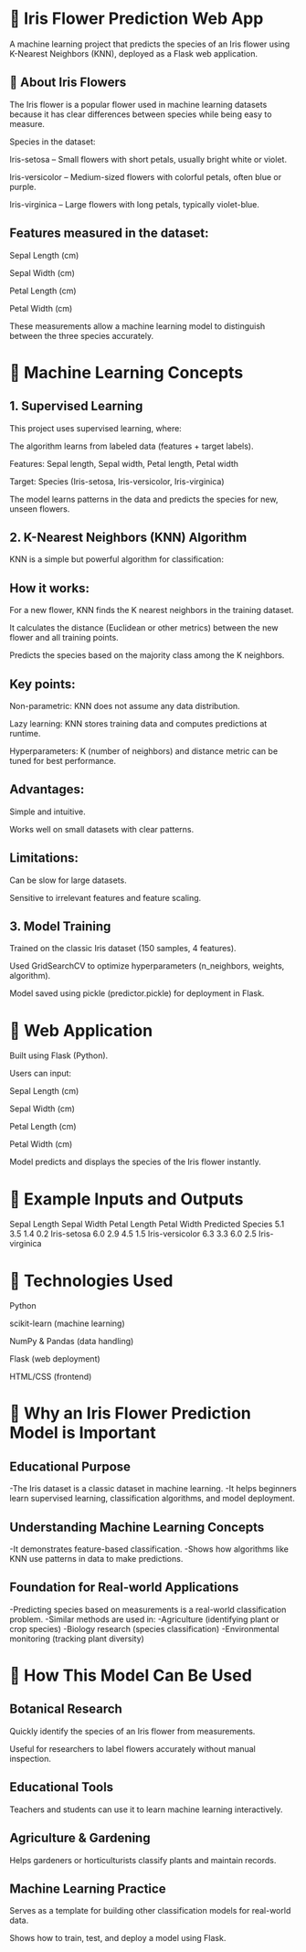 # 🌸 Iris Flower Prediction Web App

A machine learning project that predicts the species of an Iris flower using K-Nearest Neighbors (KNN), deployed as a Flask web application.

## 🔹 About Iris Flowers

The Iris flower is a popular flower used in machine learning datasets because it has clear differences between species while being easy to measure.

Species in the dataset:

Iris-setosa – Small flowers with short petals, usually bright white or violet.

Iris-versicolor – Medium-sized flowers with colorful petals, often blue or purple.

Iris-virginica – Large flowers with long petals, typically violet-blue.

## Features measured in the dataset:

Sepal Length (cm)

Sepal Width (cm)

Petal Length (cm)

Petal Width (cm)

These measurements allow a machine learning model to distinguish between the three species accurately.

# 🔹 Machine Learning Concepts
## 1. Supervised Learning

This project uses supervised learning, where:

The algorithm learns from labeled data (features + target labels).

Features: Sepal length, Sepal width, Petal length, Petal width

Target: Species (Iris-setosa, Iris-versicolor, Iris-virginica)

The model learns patterns in the data and predicts the species for new, unseen flowers.

## 2. K-Nearest Neighbors (KNN) Algorithm

KNN is a simple but powerful algorithm for classification:

## How it works:

For a new flower, KNN finds the K nearest neighbors in the training dataset.

It calculates the distance (Euclidean or other metrics) between the new flower and all training points.

Predicts the species based on the majority class among the K neighbors.

## Key points:

Non-parametric: KNN does not assume any data distribution.

Lazy learning: KNN stores training data and computes predictions at runtime.

Hyperparameters: K (number of neighbors) and distance metric can be tuned for best performance.

## Advantages:

Simple and intuitive.

Works well on small datasets with clear patterns.

## Limitations:

Can be slow for large datasets.

Sensitive to irrelevant features and feature scaling.

## 3. Model Training

Trained on the classic Iris dataset (150 samples, 4 features).

Used GridSearchCV to optimize hyperparameters (n_neighbors, weights, algorithm).

Model saved using pickle (predictor.pickle) for deployment in Flask.

# 🔹 Web Application

Built using Flask (Python).

Users can input:

Sepal Length (cm)

Sepal Width (cm)

Petal Length (cm)

Petal Width (cm)

Model predicts and displays the species of the Iris flower instantly.

# 🔹 Example Inputs and Outputs
Sepal Length	Sepal Width	Petal Length	Petal Width	Predicted Species
5.1	3.5	1.4	0.2	Iris-setosa
6.0	2.9	4.5	1.5	Iris-versicolor
6.3	3.3	6.0	2.5	Iris-virginica
# 🔹 Technologies Used

Python

scikit-learn (machine learning)

NumPy & Pandas (data handling)

Flask (web deployment)

HTML/CSS (frontend) 



# 🔹 Why an Iris Flower Prediction Model is Important

## Educational Purpose

-The Iris dataset is a classic dataset in machine learning.
-It helps beginners learn supervised learning, classification algorithms, and model deployment.

## Understanding Machine Learning Concepts

-It demonstrates feature-based classification.
-Shows how algorithms like KNN use patterns in data to make predictions.

## Foundation for Real-world Applications

-Predicting species based on measurements is a real-world classification problem.
-Similar methods are used in:
    -Agriculture (identifying plant or crop species)
    -Biology research (species classification)
    -Environmental monitoring (tracking plant diversity)

# 🔹 How This Model Can Be Used

## Botanical Research

Quickly identify the species of an Iris flower from measurements.

Useful for researchers to label flowers accurately without manual inspection.

## Educational Tools

Teachers and students can use it to learn machine learning interactively.

## Agriculture & Gardening

Helps gardeners or horticulturists classify plants and maintain records.

## Machine Learning Practice

Serves as a template for building other classification models for real-world data.

Shows how to train, test, and deploy a model using Flask.
